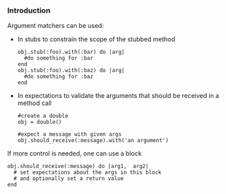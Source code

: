 ### Introduction

Argument matchers can be used:

* In stubs to constrain the scope of the stubbed method

      obj.stub(:foo).with(:bar) do |arg|
        #do something for :bar
      end
      obj.stub(:foo).with(:baz) do |arg|
        #do something for :baz
      end

* In expectations to validate the arguments that should be received in a method call

      #create a double
      obj = double()
      
      #expect a message with given args
      obj.should_receive(:message).with('an argument')

If more control is needed, one can use a block

    obj.should_receive(:message) do |arg1,  arg2|
      # set expectations about the args in this block
      # and optionally set a return value
    end
